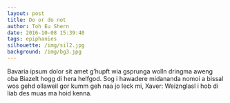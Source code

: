 ```yaml
---
layout: post
title: Do or do not
author: Toh Eu Shern
date: 2016-10-08 15:39:40
tags: epiphanies
silhouette: /img/sil2.jpg
background: /img/bg3.jpg
---
```


Bavaria ipsum dolor sit amet g’hupft wia gsprunga wolln dringma aweng oba Biazelt hogg di hera helfgod. Sog i hawadere midananda nomoi a bissal wos gehd ollaweil gor kumm geh naa jo leck mi, Xaver: Weiznglasl i hob di liab des muas ma hoid kenna.
